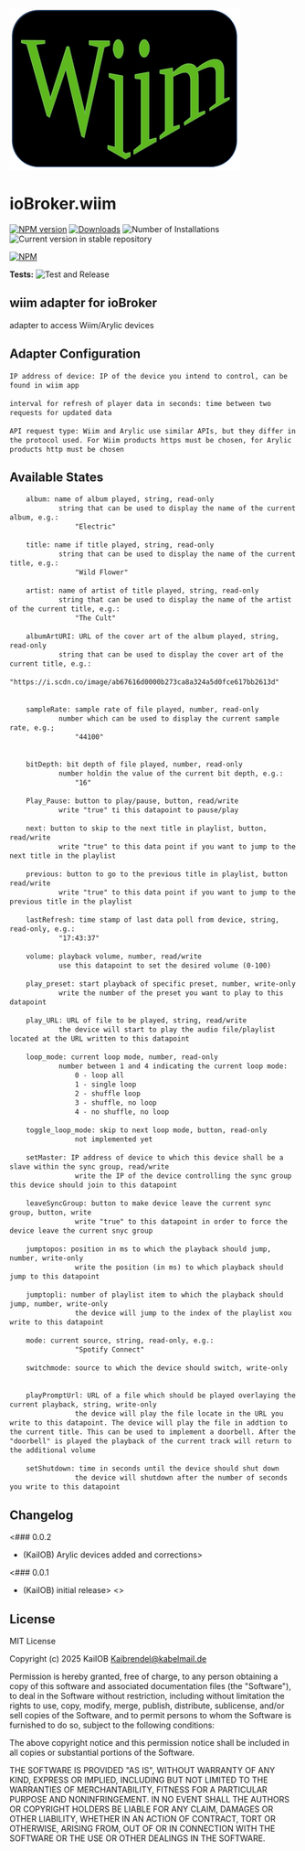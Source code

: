 ![Logo](admin/wiim.png)
# ioBroker.wiim

[![NPM version](https://img.shields.io/npm/v/iobroker.wiim.svg)](https://www.npmjs.com/package/iobroker.wiim)
[![Downloads](https://img.shields.io/npm/dm/iobroker.wiim.svg)](https://www.npmjs.com/package/iobroker.wiim)
![Number of Installations](https://iobroker.live/badges/wiim-installed.svg)
![Current version in stable repository](https://iobroker.live/badges/wiim-stable.svg)

[![NPM](https://nodei.co/npm/iobroker.wiim.png?downloads=true)](https://nodei.co/npm/iobroker.wiim/)

**Tests:** ![Test and Release](https://github.com/KaiIOB/ioBroker.wiim/workflows/Test%20and%20Release/badge.svg)

## wiim adapter for ioBroker

adapter to access Wiim/Arylic devices


## Adapter Configuration

	IP address of device: IP of the device you intend to control, can be found in wiim app

	interval for refresh of player data in seconds: time between two requests for updated data

	API request type: Wiim and Arylic use similar APIs, but they differ in the protocol used. For Wiim products https must be chosen, for Arylic products http must be chosen

## Available States

		album: name of album played, string, read-only
				string that can be used to display the name of the current album, e.g.:
					"Electric"

		title: name if title played, string, read-only
				string that can be used to display the name of the current title, e.g.:
					"Wild Flower"

		artist: name of artist of title played, string, read-only
				string that can be used to display the name of the artist of the current title, e.g.:
					"The Cult"

		albumArtURI: URL of the cover art of the album played, string, read-only
				string that can be used to display the cover art of the current title, e.g.:
					"https://i.scdn.co/image/ab67616d0000b273ca8a324a5d0fce617bb2613d"


		sampleRate: sample rate of file played, number, read-only
				number which can be used to display the current sample rate, e.g.;
					"44100"


		bitDepth: bit depth of file played, number, read-only
				number holdin the value of the current bit depth, e.g.:
					"16"

		Play_Pause: button to play/pause, button, read/write
				write "true" ti this datapoint to pause/play

		next: button to skip to the next title in playlist, button, read/write
				write "true" to this data point if you want to jump to the next title in the playlist

		previous: button to go to the previous title in playlist, button read/write
				write "true" to this data point if you want to jump to the previous title in the playlist

		lastRefresh: time stamp of last data poll from device, string, read-only, e.g.:
				"17:43:37"

		volume: playback volume, number, read/write
				use this datapoint to set the desired volume (0-100)

		play_preset: start playback of specific preset, number, write-only
				write the number of the preset you want to play to this datapoint

		play_URL: URL of file to be played, string, read/write
				the device will start to play the audio file/playlist located at the URL written to this datapoint

		loop_mode: current loop mode, number, read-only
				number between 1 and 4 indicating the current loop mode:
					0 - loop all
					1 - single loop
					2 - shuffle loop
					3 - shuffle, no loop
					4 - no shuffle, no loop

		toggle_loop_mode: skip to next loop mode, button, read-only
					not implemented yet

		setMaster: IP address of device to which this device shall be a slave within the sync group, read/write
					write the IP of the device controlling the sync group this device should join to this datapoint

		leaveSyncGroup: button to make device leave the current sync group, button, write
					write "true" to this datapoint in order to force the device leave the current snyc group
		
		jumptopos: position in ms to which the playback should jump, number, write-only
					write the position (in ms) to which playback should jump to this datapoint

		jumptopli: number of playlist item to which the playback should jump, number, write-only
					the device will jump to the index of the playlist xou write to this datapoint

		mode: current source, string, read-only, e.g.:
					"Spotify Connect"

		switchmode: source to which the device should switch, write-only
					

		playPromptUrl: URL of a file which should be played overlaying the current playback, string, write-only
					the device will play the file locate in the URL you write to this datapoint. The device will play the file in addtion to the current title. This can be used to implement a doorbell. After the "doorbell" is played the playback of the current track will return to the additional volume

		setShutdown: time in seconds until the device should shut down
					the device will shutdown after the number of seconds you write to this datapoint 


## Changelog

<### 0.0.2
* (KaiIOB) Arylic devices added and corrections>


<### 0.0.1
* (KaiIOB) initial release>
<>
## License
MIT License

Copyright (c) 2025 KaiIOB <Kaibrendel@kabelmail.de>

Permission is hereby granted, free of charge, to any person obtaining a copy
of this software and associated documentation files (the "Software"), to deal
in the Software without restriction, including without limitation the rights
to use, copy, modify, merge, publish, distribute, sublicense, and/or sell
copies of the Software, and to permit persons to whom the Software is
furnished to do so, subject to the following conditions:

The above copyright notice and this permission notice shall be included in all
copies or substantial portions of the Software.

THE SOFTWARE IS PROVIDED "AS IS", WITHOUT WARRANTY OF ANY KIND, EXPRESS OR
IMPLIED, INCLUDING BUT NOT LIMITED TO THE WARRANTIES OF MERCHANTABILITY,
FITNESS FOR A PARTICULAR PURPOSE AND NONINFRINGEMENT. IN NO EVENT SHALL THE
AUTHORS OR COPYRIGHT HOLDERS BE LIABLE FOR ANY CLAIM, DAMAGES OR OTHER
LIABILITY, WHETHER IN AN ACTION OF CONTRACT, TORT OR OTHERWISE, ARISING FROM,
OUT OF OR IN CONNECTION WITH THE SOFTWARE OR THE USE OR OTHER DEALINGS IN THE
SOFTWARE.